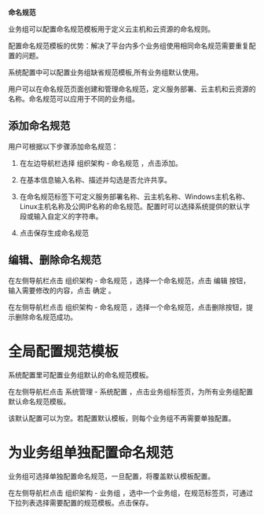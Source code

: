 


**命名规范**

业务组可以配置命名规范模板用于定义云主机和云资源的命名规则。

配置命名规范模板的优势：解决了平台内多个业务组使用相同命名规范需要重复配置的问题。

系统配置中可以配置业务组缺省规范模板,所有业务组默认使用。

用户可以在命名规范页面创建和管理命名规范，定义服务部署、云主机和云资源的名称。命名规范可以应用于不同的业务组。

##  添加命名规范

用户可根据以下步骤添加命名规范：

  1.  在左边导航栏选择 组织架构 - 命名规范 ，点击添加。

  2.  在基本信息输入名称、描述并勾选是否允许共享。

  3.  在命名规范标签下可定义服务部署名称、云主机名称、Windows主机名称、Linux主机名称及公网IP名称的命名规范。配置时可以选择系统提供的默认字段或输入自定义的字符串。

  4.  点击保存生成命名规范

## 编辑、删除命名规范

在左侧导航栏点击 组织架构 - 命名规范 ，选择一个命名规范，点击 编辑 按钮，输入需要修改的内容，点击 确定 。

在左侧导航栏点击 组织架构 - 命名规范 ，选择一个命名规范，点击删除按钮，提示删除命名规范成功。


# 全局配置规范模板

系统配置里可配置业务组默认的命名规范模板。

在左侧导航栏点击 系统管理 - 系统配置 ，点击业务组标签页，为所有业务组配置默认命名规范模板。

该默认配置可以为空。若配置默认模板，则每个业务组不再需要单独配置。


# 为业务组单独配置命名规范

业务组可选择单独配置命名规范，一旦配置，将覆盖默认模板配置。

在左侧导航栏点击 组织架构 - 业务组 ，选中一个业务组，在规范标签页，可通过下拉列表选择需要配置的规范模板。点击保存。
